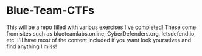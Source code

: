 # Blue-Team-CTFs
This will be a repo filled with various exercises I've completed! These come from sites such as blueteamlabs.online, CyberDefenders.org, letsdefend.io, etc. I'll have most of the content included if you want look yourselves and find anything I miss!
